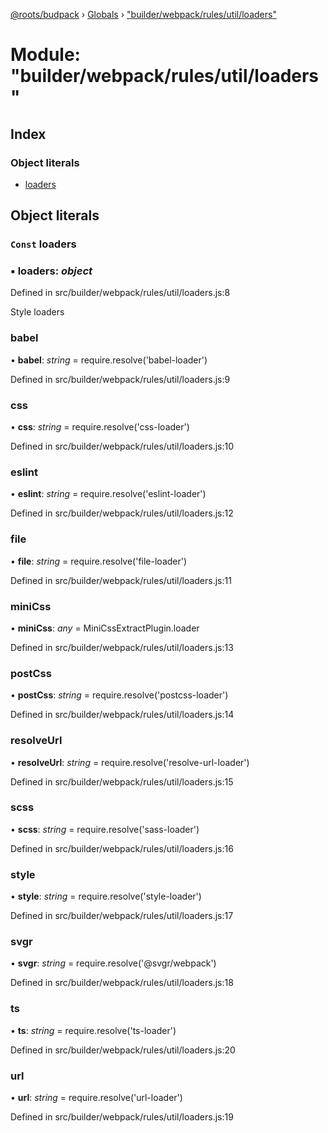 [@roots/budpack](../README.md) › [Globals](../globals.md) › ["builder/webpack/rules/util/loaders"](_builder_webpack_rules_util_loaders_.md)

# Module: "builder/webpack/rules/util/loaders"

## Index

### Object literals

* [loaders](_builder_webpack_rules_util_loaders_.md#const-loaders)

## Object literals

### `Const` loaders

### ▪ **loaders**: *object*

Defined in src/builder/webpack/rules/util/loaders.js:8

Style loaders

###  babel

• **babel**: *string* = require.resolve('babel-loader')

Defined in src/builder/webpack/rules/util/loaders.js:9

###  css

• **css**: *string* = require.resolve('css-loader')

Defined in src/builder/webpack/rules/util/loaders.js:10

###  eslint

• **eslint**: *string* = require.resolve('eslint-loader')

Defined in src/builder/webpack/rules/util/loaders.js:12

###  file

• **file**: *string* = require.resolve('file-loader')

Defined in src/builder/webpack/rules/util/loaders.js:11

###  miniCss

• **miniCss**: *any* = MiniCssExtractPlugin.loader

Defined in src/builder/webpack/rules/util/loaders.js:13

###  postCss

• **postCss**: *string* = require.resolve('postcss-loader')

Defined in src/builder/webpack/rules/util/loaders.js:14

###  resolveUrl

• **resolveUrl**: *string* = require.resolve('resolve-url-loader')

Defined in src/builder/webpack/rules/util/loaders.js:15

###  scss

• **scss**: *string* = require.resolve('sass-loader')

Defined in src/builder/webpack/rules/util/loaders.js:16

###  style

• **style**: *string* = require.resolve('style-loader')

Defined in src/builder/webpack/rules/util/loaders.js:17

###  svgr

• **svgr**: *string* = require.resolve('@svgr/webpack')

Defined in src/builder/webpack/rules/util/loaders.js:18

###  ts

• **ts**: *string* = require.resolve('ts-loader')

Defined in src/builder/webpack/rules/util/loaders.js:20

###  url

• **url**: *string* = require.resolve('url-loader')

Defined in src/builder/webpack/rules/util/loaders.js:19
